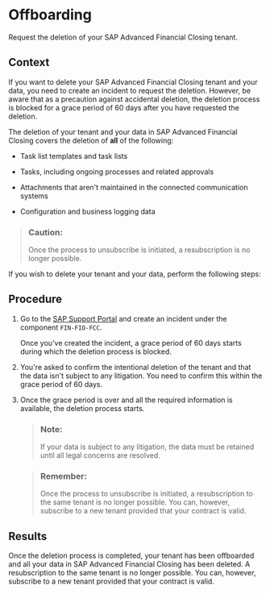 <!-- loioe2312ef61bf84937bac994f4747a89cd -->

# Offboarding

Request the deletion of your SAP Advanced Financial Closing tenant.



## Context

If you want to delete your SAP Advanced Financial Closing tenant and your data, you need to create an incident to request the deletion. However, be aware that as a precaution against accidental deletion, the deletion process is blocked for a grace period of 60 days after you have requested the deletion.

The deletion of your tenant and your data in SAP Advanced Financial Closing covers the deletion of **all** of the following:

-   Task list templates and task lists

-   Tasks, including ongoing processes and related approvals

-   Attachments that aren't maintained in the connected communication systems

-   Configuration and business logging data


> ### Caution:  
> Once the process to unsubscribe is initiated, a resubscription is no longer possible.

If you wish to delete your tenant and your data, perform the following steps:



## Procedure

1.  Go to the [SAP Support Portal](https://support.sap.com) and create an incident under the component `FIN-FIO-FCC`.

    Once you've created the incident, a grace period of 60 days starts during which the deletion process is blocked.

2.  You're asked to confirm the intentional deletion of the tenant and that the data isn't subject to any litigation. You need to confirm this within the grace period of 60 days.

3.  Once the grace period is over and all the required information is available, the deletion process starts.

    > ### Note:  
    > If your data is subject to any litigation, the data must be retained until all legal concerns are resolved.

    > ### Remember:  
    > Once the process to unsubscribe is initiated, a resubscription to the same tenant is no longer possible. You can, however, subscribe to a new tenant provided that your contract is valid.




<a name="loioe2312ef61bf84937bac994f4747a89cd__result_pss_tyz_mpb"/>

## Results

Once the deletion process is completed, your tenant has been offboarded and all your data in SAP Advanced Financial Closing has been deleted. A resubscription to the same tenant is no longer possible. You can, however, subscribe to a new tenant provided that your contract is valid.

